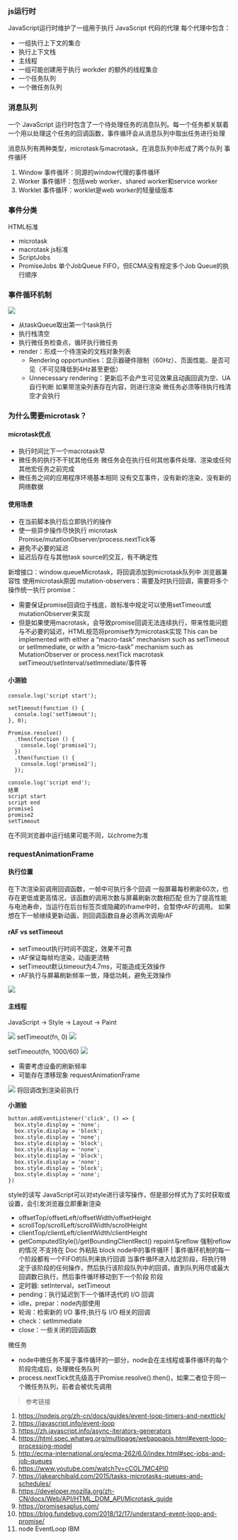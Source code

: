 ### js运行时
JavaScript运行时维护了一组用于执行 JavaScript 代码的代理
每个代理中包含：
- 一组执行上下文的集合
- 执行上下文栈
- 主线程
- 一组可能创建用于执行 workder 的额外的线程集合
- 一个任务队列
- 一个微任务队列

### 消息队列
一个 JavaScript 运行时包含了一个待处理任务的消息队列。每一个任务都关联着一个用以处理这个任务的回调函数，事件循环会从消息队列中取出任务进行处理

消息队列有两种类型，microtask与macrotask，在消息队列中形成了两个队列
事件循环
1. Window 事件循环：同源的window代理的事件循环
2. Worker 事件循环：包括web worker、shared worker和service worker
3. Worklet 事件循环：worklet是web worker的轻量级版本

### 事件分类

HTML标准
- microtask
- macrotask
js标准
- ScriptJobs
- PromiseJobs
单个JobQueue FIFO，但ECMA没有规定多个Job Queue的执行顺序

### 事件循环机制
<img src="./assets/event-loop.png">

- 从taskQueue取出第一个task执行
- 执行栈清空
- 执行微任务检查点，循环执行微任务
- render：形成一个待渲染的文档对象列表
  - Rendering opportunities：显示器硬件限制（60Hz）、页面性能、是否可见（不可见降低到4Hz甚至更低）
  - Unnecessary rendering：更新后不会产生可见效果且动画回调为空、UA自行判断
如果带渲染列表存在内容，则进行渲染
微任务必须等待执行栈清空才会执行

### 为什么需要microtask？
#### microtask优点
- 执行时间比下一个macrotask早
- 微任务的执行不干扰其他任务
微任务会在执行任何其他事件处理、渲染或任何其他宏任务之前完成
- 微任务之间的应用程序环境基本相同
没有交互事件，没有新的渲染，没有新的网络数据

#### 使用场景
- 在当前脚本执行后立即执行的操作
- 使一些异步操作尽快执行
microtask
Promise/mutationObserver/process.nextTick等
- 避免不必要的延迟
- 延迟后存在与其他task source的交互，有不确定性

新增接口：window.queueMicrotask，将回调添加到microtask队列中 浏览器兼容性
使用microtask原因
mutation-observers：需要及时执行回调，需要将多个操作统一执行
promise：
- 需要保证promise回调位于栈底，故标准中规定可以使用setTimeout或mutationObserver来实现
- 但是如果使用macrotask，会导致promise回调无法连续执行，带来性能问题与不必要的延迟，HTML规范将promise作为microtask实现
This can be implemented with either a “macro-task” mechanism such as setTimeout or setImmediate, or with a “micro-task” mechanism such as MutationObserver or process.nextTick
macrotask
setTimeout/setInterval/setImmediate/事件等

#### 小测验
```
console.log('script start');

setTimeout(function () {
  console.log('setTimeout');
}, 0);

Promise.resolve()
  .then(function () {
    console.log('promise1');
  })
  .then(function () {
    console.log('promise2');
  });

console.log('script end');
结果
script start
script end
promise1
promise2
setTimeout
```

在不同浏览器中运行结果可能不同，以chrome为准
### requestAnimationFrame
#### 执行位置
在下次渲染前调用回调函数，一帧中可执行多个回调
一般屏幕每秒刷新60次，也存在更低或更高情况，该函数的调用次数与屏幕刷新次数相匹配
但为了提高性能与电池寿命，当运行在后台标签页或隐藏的iframe中时，会暂停rAF的调用。
如果想在下一帧继续更新动画，则回调函数自身必须再次调用rAF
#### rAF vs setTimeout
- setTimeout执行时间不固定，效果不可靠
- rAF保证每帧均渲染，动画更流畅
- setTimeout默认timeout为4.7ms，可能造成无效操作
- rAF执行与屏幕刷新频率一致，降低功耗，避免无效操作

<img src="./assets/raf.png">

#### 主线程
JavaScript -> Style  -> Layout  -> Paint

<img src="./assets/one.png">
setTimeout(fn, 0)

<img src="./assets/two.png">

setTimeout(fn, 1000/60)
<img src="./assets/three.png">

- 需要考虑设备的刷新频率
- 可能存在漂移现象
requestAnimationFrame

<img src="./assets/four.png">
将回调改到渲染前执行
<br>

**小测验**
```
button.addEventListener('click', () => {
  box.style.display = 'none';
  box.style.display = 'block';
  box.style.display = 'none';
  box.style.display = 'block';
  box.style.display = 'none';
  box.style.display = 'block';
  box.style.display = 'none';
  box.style.display = 'block';
  box.style.display = 'none';
})

```
style的读写
JavaScript可以对style进行读写操作，但是部分样式为了实时获取或设置，会引发浏览器立即重新渲染
- offsetTop/offsetLeft/offsetWidth/offsetHeight
- scrollTop/scrollLeft/scrollWidth/scrollHeight
- clientTop/clientLeft/clientWidth/clientHeight
- getComputedStyle()/getBoundingClientRect()
repaint与reflow    强制reflow的情况
不支持在 Doc 外粘贴 block
node中的事件循环
|
事件循环机制的每一个阶段都有一个FIFO的队列来执行回调
当事件循环进入给定阶段，将执行特定于该阶段的任何操作，然后执行该阶段队列中的回调，直到队列用尽或最大回调数已执行，然后事件循环移动到下一个阶段
阶段
- 定时器: setInterval，setTimeout
- pending：执行延迟到下一个循环迭代的 I/O 回调
- idle，prepar：node内部使用
- 轮询：检索新的 I/O 事件;执行与 I/O 相关的回调
- check：setImmediate
- close：一些关闭的回调函数

微任务
- node中微任务不属于事件循环的一部分，node会在主线程或事件循环的每个阶段完成后，处理微任务队列
- process.nextTick优先级高于Promise.resolve().then()，如果二者位于同一个微任务队列，前者会被优先调用

> 参考链接
1. https://nodejs.org/zh-cn/docs/guides/event-loop-timers-and-nexttick/
2. https://javascript.info/event-loop
3. https://zh.javascript.info/async-iterators-generators
4. https://html.spec.whatwg.org/multipage/webappapis.html#event-loop-processing-model
5. http://ecma-international.org/ecma-262/6.0/index.html#sec-jobs-and-job-queues
6. https://www.youtube.com/watch?v=cCOL7MC4Pl0
7. https://jakearchibald.com/2015/tasks-microtasks-queues-and-schedules/
8. https://developer.mozilla.org/zh-CN/docs/Web/API/HTML_DOM_API/Microtask_guide
9. https://promisesaplus.com/
10. https://blog.fundebug.com/2018/12/17/understand-event-loop-and-promise/
11. node EventLoop IBM
